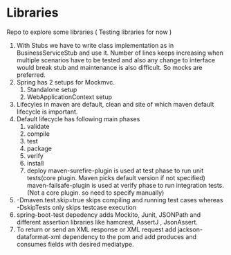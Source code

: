 # Libraries
Repo to explore some libraries ( Testing libraries for now )

1. With Stubs we have to write class implementation as in BusinessServiceStub and use it.
   Number of lines keeps increasing when multiple scenarios have to be tested and also any change to interface would 
   break stub and maintenance is also difficult. So mocks are preferred.
2. Spring has 2 setups for Mockmvc. 
   1. Standalone setup
   2. WebApplicationContext setup
3. Lifecyles in maven are default, clean and site of which maven default lifecycle is important.
4. Default lifecycle has following main phases
   1. validate
   2. compile
   3. test
   4. package
   5. verify
   6. install
   7. deploy
   maven-surefire-plugin is used at test phase to run unit tests(core plugin. Maven picks default version if not specified)
   maven-failsafe-plugin is used at verify phase to run integration tests.(Not a core plugin. so need to specify manually)
5. -Dmaven.test.skip=true skips compiling and running test cases whereas -DskipTests only skips testcase execution
6. spring-boot-test depedency adds Mockito, Junit, JSONPath and different assertion libraries like hamcrest, AssertJ , JsonAssert.
7. To return or send an XML response or XML request add jackson-dataformat-xml dependency to the pom and add produces and consumes
   fields with desired mediatype.